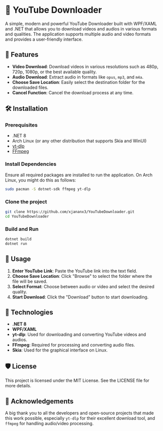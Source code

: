 # 🎥 YouTube Downloader

A simple, modern and powerful YouTube Downloader built with WPF/XAML and .NET that allows you to download videos and audios in various formats and qualities. The application supports multiple audio and video formats and provides a user-friendly interface.

## 🚀 Features

- **Video Download**: Download videos in various resolutions such as 480p, 720p, 1080p, or the best available quality.
- **Audio Download**: Extract audio in formats like `opus`, `mp3`, and `m4a`.
- **Choose Save Location**: Easily select the destination folder for the downloaded files.
- **Cancel Function**: Cancel the download process at any time.

## 🛠️ Installation

### Prerequisites

- .NET 8
- Arch Linux (or any other distribution that supports Skia and WinUI)
- [yt-dlp](https://github.com/yt-dlp/yt-dlp)
- [FFmpeg](https://ffmpeg.org/)

### Install Dependencies

Ensure all required packages are installed to run the application. On Arch Linux, you might do this as follows:

```bash
sudo pacman -S dotnet-sdk ffmpeg yt-dlp
```
### Clone the project

```bash
git clone https://github.com/xjananx3/YouTubeDownloader.git
cd YouTubeDownloader
```
### Build and Run

```bash
dotnet build
dotnet run
```

## 📄 Usage
1. **Enter YouTube Link**: Paste the YouTube link into the text field.
2. **Choose Save Location**: Click "Browse" to select the folder where the file will be saved.
3. **Select Format**: Choose between audio or video and select the desired quality.
4. **Start Download**: Click the "Download" button to start downloading.

## 🧩 Technologies
- **.NET 8**
- **WPF/XAML**
- **yt-dlp**: Used for downloading and converting YouTube videos and audios.
- **FFmpeg**: Required for processing and converting audio files.
- **Skia**: Used for the graphical interface on Linux.

## 🛡️ License
This project is licensed under the MIT License. See the LICENSE file for more details.

## 🙏 Acknowledgements
A big thank you to all the developers and open-source projects that made this work possible, especially `yt-dlp` for their excellent download tool, and `ffmpeg` for handling audio/video processing.


